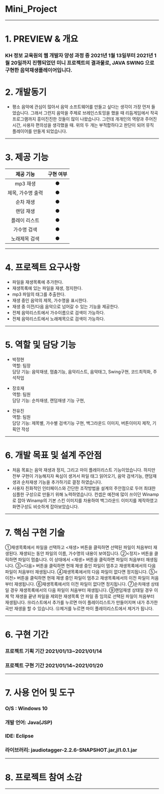 # Mini_Project
 ---------------------------------------

# 1. PREVIEW & 개요
### KH 정보 교육원의 웹 개발자 양성 과정 중 2021년 1월 13일부터 2021년 1월 20일까지 진행되었던 미니 프로젝트의 결과물로, JAVA SWING 으로 구현한 음악재생플레이어입니다.

# 2. 개발동기
- 평소 음악에 관심이 많아서 음악 소프트웨어를 만들고 싶다는 생각이 가장 먼저 들었습니다. 그래서 그런지 음악을 주제로 브레인스토밍을 했을 때 리듬게임에서 작곡 프로그램까지 흥미진진한 것들이 많이 나왔습니다. 그런데 개개인의 역량과 주어진 시간, 사용자 편의성을 생각했을 때. 위의 두 개는 부적합하다고 판단이 되어 뮤직 플레이어를 만들게 되었습니다.
 
 ---------------------------------------
# 3. 제공 기능

|제공 기능|구현 여부| 
|:---:|:---:|
|mp3 재생|●|   
|제목, 가수명 출력|●|   
|순차 재생|●|   
|랜덤 재생|●|   
|플레이 리스트|●|   
|가수명 검색|●|    
|노래제목 검색|●|   




 ---------------------------------------
# 4. 프로젝트 요구사항
- 파일을 재생목록에 추가한다.   
- 재생목록에 있는 파일을 재생, 정지한다.
- mp3 파일의 태그를 추출한다.
- 재생 중인 음악의 제목, 가수명을 표시한다.
- 재생 중 이전/다음 음악으로 넘어갈 수 있는 기능을 제공한다.
- 전체 음악리스트에서 가수이름으로 검색이 가능하다.
- 전체 음악리스트에서 노래제목으로 검색이 가능하다.
 ---------------------------------------
 # 5. 역할 및 담당 기능
 - 박정현   
  역할: 팀장   
  담당 기능: 음악재생, 멈춤기능, 음악리스트, 음악태그, Swing구현, 코드최적화, 주석작업   
  
- 장호재   
  역할: 팀원   
  담당 기능:  순차재생, 랜덤재생 기능 구현, 
  
- 전유진   
  역할: 팀원   
  담당 기능: 제목별, 가수별 검색기능 구현, 백그라운드 이미지, 버튼이미지 제작, 기획안 작성   
 
 ---------------------------------------
 # 6. 개발 목표 및 설계 주안점
 - 처음 목표는 음악 재생과 정지, 그리고 마이 플레이리스트 기능이었습니다. 하지만 전부 구현이 가능해지자 욕심이 생겨서 파일 태그 읽어오기, 음악 검색기능, 랜덤재생과 순차재생 기능을 추가하기로 결정 하였습니다. 
 - 사용자 친화적인 인터페이스와 간단한 조작방법을 설계의 주안점으로 두어 최대한 심플한 구성으로 만들기 위해 노력하였습니다. 컨셉은 예전에 많이 쓰이던 Winamp로 잡아 Winamp의 기본 스킨 이미지를 차용하여 백그라운드 이미지를 제작하였고 화면구성도 비슷하게 잡아보았습니다.      
 ---------------------------------------
 
 
# 7. 핵심 구현 기술   
①재생목록에서 파일을 선택하고 <재생> 버튼을 클릭하면 선택된 파일이 처음부터 재생된다.
재생되는 동안 파일의 이름, 가수명의 내용이 보여집니다. 
②<정지> 버튼을 클릭하면 파일이 멈춥니다. 이 상태에서 <재생> 버튼을 클릭하면 파일이 처음부터 재생됩니다.
③<다음> 버튼을 클릭하면 현재 재생 중인 파일이 멈추고 재생목록에서의 다음 파일이 처음부터 재생됩니다.
④재생목록에서의 다음 파일이 없다면 정지됩니다.
⑤<이전> 버튼을 클릭하면 현재 재생 중인 파일이 멈추고 재생목록에서의 이전 파일이 처음부터 재생됩니다.
⑥재생목록에서의 이전 파일이 없다면 정지됩니다.
⑦순차재생 상태일 경우 재생목록에서의 다음 파일이 처음부터 재생됩니다.
⑨랜덤재생 상태일 경우 이제 막 재생을 끝낸 파일을 제외한 재생목록 안 파일 중 임의로 선택된 파일이 처음부터 재생됩니다.
⑩리스트에서 추가를 누르면 마이 플레이리스트가 만들어지며 내가 추가한 곡만 재생을 할 수 있습니다.
⑫제거를 누르면 마이 플레이리스트에서 제거가 됩니다. 

 ---------------------------------------
# 6. 구현 기간   
### 프로젝트 기획 기간 2021/01/13~2021/01/14   
### 프로젝트 구현 기간 2021/01/14~2021/01/20    
 ---------------------------------------
# 7. 사용 언어 및 도구   
### O/S : Windows 10   
### 개발 언어: Java(JSP)   
### IDE:  Eclipse    
### 라이브러리: jaudiotagger-2.2.6-SNAPSHOT.jar,jl1.0.1.jar    
 ---------------------------------------
# 8. 프로젝트 참여 소감  



 ---------------------------------------
